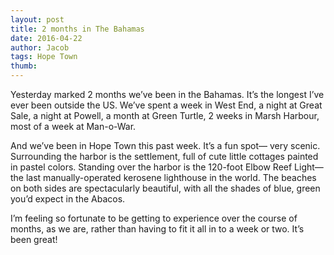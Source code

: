 ```yaml
---
layout: post
title: 2 months in The Bahamas
date: 2016-04-22
author: Jacob
tags: Hope Town
thumb: 
---
```


Yesterday marked 2 months we’ve been in the Bahamas.  It’s the longest I’ve ever been outside the US.  We’ve spent a week in West End, a night at Great Sale, a night at Powell, a month at Green Turtle, 2 weeks in Marsh Harbour, most of a week at Man-o-War.

And we’ve been in Hope Town this past week.  It’s a fun spot— very scenic.  Surrounding the harbor is the settlement, full of cute little cottages painted in pastel colors.  Standing over the harbor is the 120-foot Elbow Reef Light— the last manually-operated kerosene lighthouse in the world.  The beaches on both sides are spectacularly beautiful, with all the shades of blue, green you’d expect in the Abacos.  

I’m feeling so fortunate to be getting to experience over the course of months, as we are, rather than having to fit it all in to a week or two.  It’s been great!

